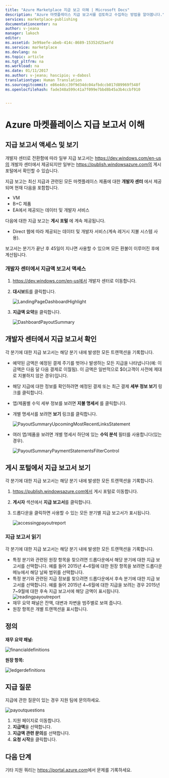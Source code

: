 ```yaml
---
title: "Azure Marketplace 지급 보고 이해 | Microsoft Docs"
description: "Azure 마켓플레이스 지급 보고서를 검토하고 수집하는 방법을 알아봅니다."
services: marketplace-publishing
documentationcenter: na
author: v-jeana
manager: lakoch
editor: 
ms.assetid: 3e99aefe-abeb-414c-8689-15352d25aefd
ms.service: marketplace
ms.devlang: na
ms.topic: article
ms.tgt_pltfrm: na
ms.workload: na
ms.date: 01/11/2017
ms.author: v-jeana; hascipio; v-dabosl
translationtype: Human Translation
ms.sourcegitcommit: e86e4dcc39f9d34dc04afbdccb017d89969f548f
ms.openlocfilehash: fade348a599c41a7f099e7bbd8b45a3b4ccbf910


---
```

# <a name="understand-your-azure-marketplace-payout-reports"></a>Azure 마켓플레이스 지급 보고서 이해
## <a name="access-and-view-your-payout-reports"></a>지급 보고서 액세스 및 보기
개발자 센터로 전환함에 따라 일부 지급 보고서는 https://dev.windows.com/en-us의 개발자 센터에서 제공되지만 일부는 https://publish.windowsazure.com의 게시 포털에서 확인할 수 있습니다.

지급 보고는 최신 지급과 관련된 모든 마켓플레이스 제품에 대한 **개발자 센터** 에서 제공되며 현재 다음을 포함합니다.

* VM
* B+C 제품
* EA에서 제공되는 데이터 및 개발자 서비스

다음에 대한 지급 보고는 **게시 포털** 에 계속 제공됩니다.

* Direct 웹에 따라 제공되는 데이터 및 개발자 서비스(계속 레거시 지불 시스템 사용).

보고서는 분기가 끝난 후 45일이 지나면 사용할 수 있으며 모든 환불이 이루어진 후에 계산됩니다.

### <a name="access-payout-reports-in-dev-center"></a>개발자 센터에서 지급액 보고서 액세스
1. https://dev.windows.com/en-us에서 개발자 센터로 이동합니다.
2. **대시보드**를 클릭합니다.

    ![LandingPageDashboardHighlight][1]
3. **지급액 요약**을 클릭합니다.

    ![DashboardPayoutSummary][2]

## <a name="view-your-payout-reports-in-dev-center"></a>개발자 센터에서 지급 보고서 확인
각 분기에 대한 지급 보고서는 해당 분기 내에 발생한 모든 트랜잭션을 기록합니다.

* 예약된 금액은 예정된 결제 주기를 벗어나 발생하는 모든 지급을 나타냅니다(예: 이 금액은 다음 달 다음 결제로 이월됨).  이 금액은 일반적으로 $0(고객이 사전에 제대로 지불하지 않은 경우)입니다.
* 해당 지급에 대한 정보를 확인하려면 예정된 결제 또는 최근 결제 **세부 정보 보기** 링크를 클릭합니다.
* 앱/제품별 수익 세부 정보를 보려면 **지불 명세서** 를 클릭합니다.
* 개별 명세서를 보려면 **보기** 링크를 클릭합니다.

    ![PayoutSummaryUpcomingMostRecentLinksStatement][3]
* 여러 앱/제품을 보려면 개별 명세서 하단에 있는 **수익 분석** 필터를 사용합니다(있는 경우).

    ![PayoutSummaryPaymentStatementsFilterControl][4]

## <a name="view-your-payout-reports-in-publishing-portal"></a>게시 포털에서 지급 보고서 보기
각 분기에 대한 지급 보고서는 해당 분기 내에 발생한 모든 트랜잭션을 기록합니다.

1. https://publish.windowsazure.com에서 게시 포털로 이동합니다.
2. **게시자** 섹션에서 **지급 보고서**를 클릭합니다.
3. 드롭다운을 클릭하면 사용할 수 있는 모든 분기별 지급 보고서가 표시됩니다.

    ![accessingpayoutreport][5]

### <a name="read-your-payout-reports"></a>지급 보고서 읽기
각 분기에 대한 지급 보고서는 해당 분기 내에 발생한 모든 트랜잭션을 기록합니다.

* 특정 분기와 관련된 원장 항목을 찾으려면 드롭다운에서 해당 분기에 대한 지급 보고서를 선택합니다. 예를 들어 2015년 4~6월에 대한 원장 항목을 보려면 드롭다운 메뉴에서 해당 날짜 범위를 선택합니다.
* 특정 분기와 관련된 지급 정보를 찾으려면 드롭다운에서 후속 분기에 대한 지급 보고서를 선택합니다. 예를 들어 2015년 4~6월에 대한 지급을 보려는 경우 2015년 7~9월에 대한 후속 지급 보고서에 해당 금액이 표시됩니다.
  ![readingpayoutreport][6]
* 재무 요약 패널은 잔액, 대변과 차변을 범주별로 보여 줍니다.
* 원장 항목은 개별 트랜잭션을 표시합니다.

## <a name="definitions"></a>정의
**재무 요약 패널:**

![financialdefinitions][7]

**원장 항목:**

![ledgerdefinitions][8]

## <a name="payout-questions"></a>지급 질문
지급에 관한 질문이 있는 경우 지원 팀에 문의하세요.

![payoutquestions][9]

1. 지원 페이지로 이동합니다.
2. **지급액**을 선택합니다.
3. **지급액 관련 문의**를 선택합니다.
4. **요청 시작**을 클릭합니다.

## <a name="next-steps"></a>다음 단계
기타 지원 쿼리는 <https://portal.azure.com>에서 문제를 기록하세요.

[1]: ./media/marketplace-publishing-report-payout/LandingPage-DashboardHighlight.png
[2]: ./media/marketplace-publishing-report-payout/Dashboard-PayoutSummary.png
[3]: ./media/marketplace-publishing-report-payout/PayoutSummary-UpcomingOrMostRecentPaymentLinksSingleStatementLink.png
[4]: ./media/marketplace-publishing-report-payout/PayoutSummary-PaymentStatements-SingleStatement-FilterControl.png
[5]: ./media/marketplace-publishing-report-payout/accessingpayoutreport.png
[6]: ./media/marketplace-publishing-report-payout/readingpayoutreport.png
[7]: ./media/marketplace-publishing-report-payout/financialdefinitions.png
[8]: ./media/marketplace-publishing-report-payout/ledgerdefinitions.png
[9]: ./media/marketplace-publishing-report-payout/payoutquestions.png



<!--HONumber=Feb17_HO2-->



